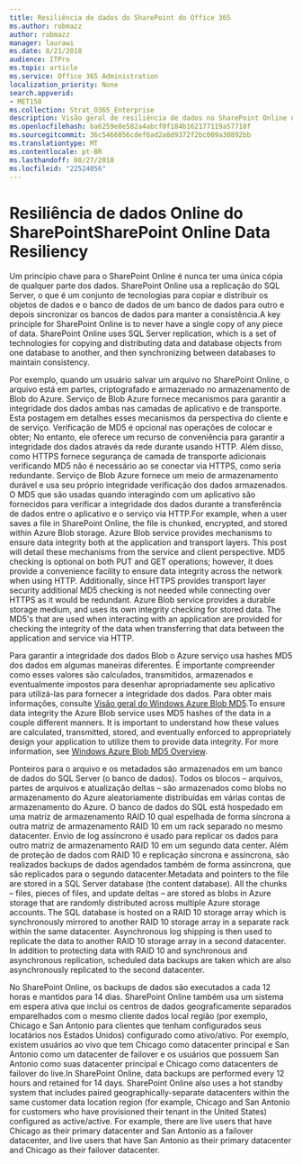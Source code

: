 ```yaml
---
title: Resiliência de dados do SharePoint do Office 365
ms.author: robmazz
author: robmazz
manager: laurawi
ms.date: 8/21/2018
audience: ITPro
ms.topic: article
ms.service: Office 365 Administration
localization_priority: None
search.appverid:
- MET150
ms.collection: Strat_O365_Enterprise
description: Visão geral de resiliência de dados no SharePoint Online no Office 365.
ms.openlocfilehash: ba6259e8e582a4abcf0f184b162177119a57718f
ms.sourcegitcommit: 36c5466056cdef6ad2a8d9372f2bc009a30892bb
ms.translationtype: MT
ms.contentlocale: pt-BR
ms.lasthandoff: 08/27/2018
ms.locfileid: "22524056"
---
```

# <a name="sharepoint-online-data-resiliency"></a><span data-ttu-id="412aa-103">Resiliência de dados Online do SharePoint</span><span class="sxs-lookup"><span data-stu-id="412aa-103">SharePoint Online Data Resiliency</span></span>
<span data-ttu-id="412aa-p101">Um princípio chave para o SharePoint Online é nunca ter uma única cópia de qualquer parte dos dados. SharePoint Online usa a replicação do SQL Server, o que é um conjunto de tecnologias para copiar e distribuir os objetos de dados e o banco de dados de um banco de dados para outro e depois sincronizar os bancos de dados para manter a consistência.</span><span class="sxs-lookup"><span data-stu-id="412aa-p101">A key principle for SharePoint Online is to never have a single copy of any piece of data. SharePoint Online uses SQL Server replication, which is a set of technologies for copying and distributing data and database objects from one database to another, and then synchronizing between databases to maintain consistency.</span></span> 

<span data-ttu-id="412aa-p102">Por exemplo, quando um usuário salvar um arquivo no SharePoint Online, o arquivo está em partes, criptografado e armazenado no armazenamento de Blob do Azure. Serviço de Blob Azure fornece mecanismos para garantir a integridade dos dados ambas nas camadas de aplicativo e de transporte. Esta postagem em detalhes esses mecanismos da perspectiva do cliente e de serviço. Verificação de MD5 é opcional nas operações de colocar e obter; No entanto, ele oferece um recurso de conveniência para garantir a integridade dos dados através da rede durante usando HTTP. Além disso, como HTTPS fornece segurança de camada de transporte adicionais verificando MD5 não é necessário ao se conectar via HTTPS, como seria redundante. Serviço de Blob Azure fornece um meio de armazenamento durável e usa seu próprio integridade verificação dos dados armazenados. O MD5 que são usadas quando interagindo com um aplicativo são fornecidos para verificar a integridade dos dados durante a transferência de dados entre o aplicativo e o serviço via HTTP.</span><span class="sxs-lookup"><span data-stu-id="412aa-p102">For example, when a user saves a file in SharePoint Online, the file is chunked, encrypted, and stored within Azure Blob storage. Azure Blob service provides mechanisms to ensure data integrity both at the application and transport layers. This post will detail these mechanisms from the service and client perspective. MD5 checking is optional on both PUT and GET operations; however, it does provide a convenience facility to ensure data integrity across the network when using HTTP. Additionally, since HTTPS provides transport layer security additional MD5 checking is not needed while connecting over HTTPS as it would be redundant. Azure Blob service provides a durable storage medium, and uses its own integrity checking for stored data. The MD5's that are used when interacting with an application are provided for checking the integrity of the data when transferring that data between the application and service via HTTP.</span></span> 

<span data-ttu-id="412aa-p103">Para garantir a integridade dos dados Blob o Azure serviço usa hashes MD5 dos dados em algumas maneiras diferentes. É importante compreender como esses valores são calculados, transmitidos, armazenados e eventualmente impostos para desenhar apropriadamente seu aplicativo para utilizá-las para fornecer a integridade dos dados. Para obter mais informações, consulte [Visão geral do Windows Azure Blob MD5](http://blogs.msdn.com/b/windowsazurestorage/archive/2011/02/18/windows-azure-blob-md5-overview.aspx).</span><span class="sxs-lookup"><span data-stu-id="412aa-p103">To ensure data integrity the Azure Blob service uses MD5 hashes of the data in a couple different manners. It is important to understand how these values are calculated, transmitted, stored, and eventually enforced to appropriately design your application to utilize them to provide data integrity. For more information, see [Windows Azure Blob MD5 Overview](http://blogs.msdn.com/b/windowsazurestorage/archive/2011/02/18/windows-azure-blob-md5-overview.aspx).</span></span> 

<span data-ttu-id="412aa-p104">Ponteiros para o arquivo e os metadados são armazenados em um banco de dados do SQL Server (o banco de dados). Todos os blocos – arquivos, partes de arquivos e atualização deltas – são armazenados como blobs no armazenamento do Azure aleatoriamente distribuídas em várias contas de armazenamento do Azure. O banco de dados do SQL está hospedado em uma matriz de armazenamento RAID 10 qual espelhada de forma síncrona a outra matriz de armazenamento RAID 10 em um rack separado no mesmo datacenter. Envio de log assíncrono é usado para replicar os dados para outro matriz de armazenamento RAID 10 em um segundo data center. Além de proteção de dados com RAID 10 e replicação síncrona e assíncrona, são realizados backups de dados agendados também de forma assíncrona, que são replicados para o segundo datacenter.</span><span class="sxs-lookup"><span data-stu-id="412aa-p104">Metadata and pointers to the file are stored in a SQL Server database (the content database). All the chunks – files, pieces of files, and update deltas – are stored as blobs in Azure storage that are randomly distributed across multiple Azure storage accounts. The SQL database is hosted on a RAID 10 storage array which is synchronously mirrored to another RAID 10 storage array in a separate rack within the same datacenter. Asynchronous log shipping is then used to replicate the data to another RAID 10 storage array in a second datacenter. In addition to protecting data with RAID 10 and synchronous and asynchronous replication, scheduled data backups are taken which are also asynchronously replicated to the second datacenter.</span></span> 

<span data-ttu-id="412aa-p105">No SharePoint Online, os backups de dados são executados a cada 12 horas e mantidos para 14 dias. SharePoint Online também usa um sistema em espera ativa que inclui os centros de dados geograficamente separados emparelhados com o mesmo cliente dados local região (por exemplo, Chicago e San Antonio para clientes que tenham configurados seus locatários nos Estados Unidos) configurado como ativo/ativo. Por exemplo, existem usuários ao vivo que tem Chicago como datacenter principal e San Antonio como um datacenter de failover e os usuários que possuem San Antonio como suas datacenter principal e Chicago como datacenters de failover do live.</span><span class="sxs-lookup"><span data-stu-id="412aa-p105">In SharePoint Online, data backups are performed every 12 hours and retained for 14 days. SharePoint Online also uses a hot standby system that includes paired geographically-separate datacenters within the same customer data location region (for example, Chicago and San Antonio for customers who have provisioned their tenant in the United States) configured as active/active. For example, there are live users that have Chicago as their primary datacenter and San Antonio as a failover datacenter, and live users that have San Antonio as their primary datacenter and Chicago as their failover datacenter.</span></span> 